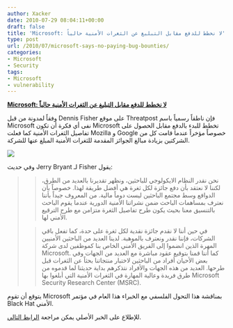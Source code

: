```yaml
---
author: Xacker
date: 2010-07-29 08:04:11+00:00
draft: false
title: 'Microsoft: لا نخطط للدفع مقابل التبليغ عن الثغرات الأمنية حالياً'
type: post
url: /2010/07/microsoft-says-no-paying-bug-bounties/
categories:
- Microsoft
- Security
tags:
- Microsoft
- vulnerability
---
```


**[Microsoft: لا نخطط للدفع مقابل التبليغ عن الثغرات الأمنية حالياً](it-scoop.com/2010/07/microsoft-says-no-paying-bug-bounties)**




وفقاً لمدونة من قبل Dennis Fisher على موقع Threatpost فإن ناطقاً رسمياً باسم Microsoft نفى أي فكرة أن تكون Microsoft تخطط للبدء بالدفع مقابل الحصول على تفاصيل الثغرات الأمنية كما فعلت Mozilla و Google خصوصاً مؤخراً عندما قامت كل من الشركتين بزيادة مبالغ الجوائز المقدمة للثغرات الأمنية المبلغ عنها للشركة.




[![](http://www.it-scoop.com/wp-content/uploads/2009/12/Microsoft-logo-300x218.jpg)
](it-scoop.com/2010/07/microsoft-says-no-paying-bug-bounties)




وفي حديث Jerry Bryant لـ Fisher يقول:





<blockquote>

> 
> نحن نقدر النظام الايكولوجي للباحثين، ونظهر تقديرنا بالعديد من الطرق، لكننا لا نعتقد بأن دفع جائزة لكل ثغرة هي أفضل طريقة لهذا. خصوصاً بأن الدوافع وسط مجتمع الباحثين ليست دوماً مالية. من المعروف جيداً بأننا نعترف بمساهمات الباحث ضمن نشراتنا الأمنية الدورية عندما يقوم الباحث بالتنسيق معنا بحيث يكون طرح تفاصيل الثغرة متزامن مع طرح الترقيع الأمني لها.
> 
> 

> 
> في حين أننا لا نقدم جائزة نقدية لكل ثغرة على حدة، كما تفعل باقي الشركات، فإننا نقدر ونعترف بالموهبة. لدينا العديد من الباحثين الأمنيين المهرة الذين انضموا إلى الفريق الأمني الخاص بنا كموظفين لدى شركة Microsoft. كما أننا قمنا بتوقيع عقود مباشرة مع العديد من الجهات وفي بعض الأحيان أفراد من الباحثين لاختبار منتجاتنا بحثاً عن الثغرات قبل طرحها. العديد من هذه الجهات والأفراد نتذكرهم بداية حديثنا لما قدموه من طرق فريدة وعالية المهارة في الثغرات الأمنية التي أبلغوا بها Microsoft Security Research Center (MSRC).
> 
> 
</blockquote>




يتوقع أن تقوم Microsoft بمناقشة هذا التحول الفلسفي مع الخبراء هذا العام في مؤتمر Black Hat الأمني.




للإطلاع على الخبر الأصلي يمكن مراجعة [الرابط التالي](http://threatpost.com/en_us/blogs/microsoft-says-no-paying-bug-bounties-072210).
